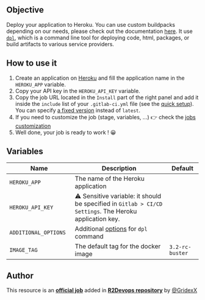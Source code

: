 ## Objective

Deploy your application to Heroku. You can use custom buildpacks depending on our needs, please check out the documentation [here](https://devcenter.heroku.com/articles/buildpacks). It use [`dpl`](https://github.com/travis-ci/dpl), which is a command line tool for deploying code, html, packages, or build artifacts to various service providers.

## How to use it

1. Create an application on [Heroku](https://dashboard.heroku.com/new-app) and fill the application name in the `HEROKU_APP` variable.
1. Copy your API key in the `HEROKU_API_KEY` variable.
1. Copy the job URL located in the `Install` part of the right panel and add it inside the `include` list of your `.gitlab-ci.yml` file (see the [quick setup](/use-the-hub/#quick-setup)). You can specify [a fixed version](#changelog) instead of `latest`.
1. If you need to customize the job (stage, variables, ...) 👉 check the [jobs
   customization](/use-the-hub/#jobs-customization)
1. Well done, your job is ready to work ! 😀

## Variables

| Name | Description | Default |
| ---- | ----------- | ------- |
| `HEROKU_APP` <img width=100/> | The name of the Heroku application <img width=175/>| ` ` <img width=100/>|
| `HEROKU_API_KEY` | ⚠️ Sensitive variable: it should be specified in `Gitlab > CI/CD Settings`. The Heroku application key.  | ` `  |
| `ADDITIONAL_OPTIONS` | Additional [options](https://github.com/travis-ci/dpl#heroku-api) for `dpl` command | ` ` |
| `IMAGE_TAG` | The default tag for the docker image | `3.2-rc-buster`  |

## Author
This resource is an **[official job](https://docs.r2devops.io/faq-labels/)** added in [**R2Devops repository**](https://gitlab.com/r2devops/hub) by [@GridexX](https://gitlab.com/GridexX)
